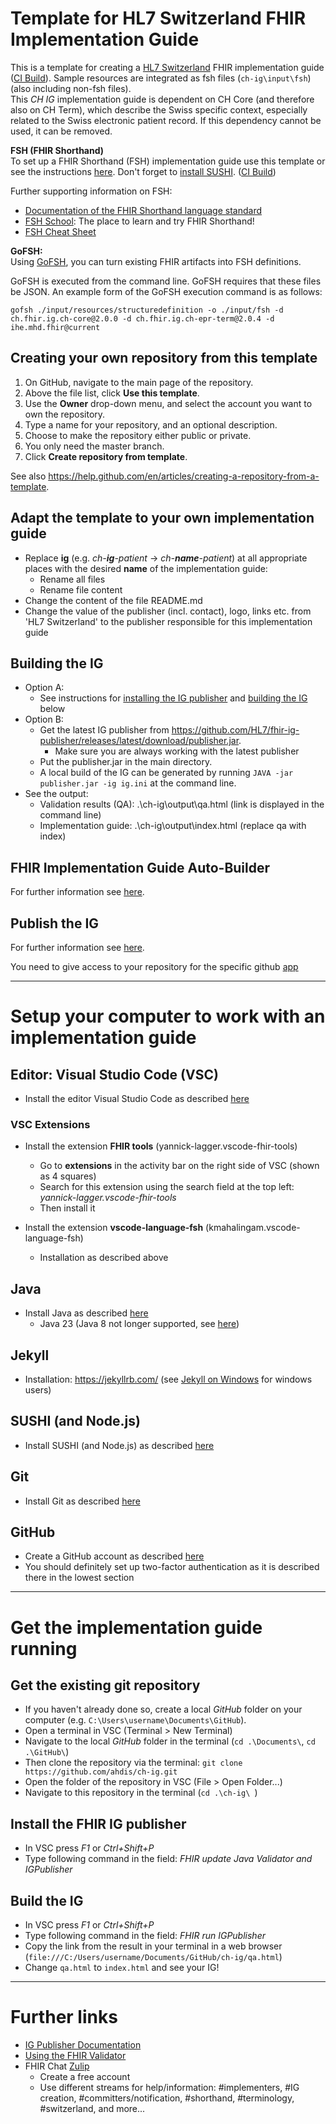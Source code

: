 # Template for HL7 Switzerland FHIR Implementation Guide
This is a template for creating a [HL7 Switzerland](https://www.hl7.ch/) FHIR implementation guide ([CI Build](http://build.fhir.org/ig/ahdis/ch-ig/branches/master/index.html)). Sample resources are integrated as fsh files (`ch-ig\input\fsh`) (also including non-fsh files).   
This *CH IG* implementation guide is dependent on CH Core (and therefore also on CH Term), which describe the Swiss specific context, especially related to the Swiss electronic patient record. If this dependency cannot be used, it can be removed.

**FSH (FHIR Shorthand)**    
To set up a FHIR Shorthand (FSH) implementation guide use this template or see the instructions [here](https://fshschool.org/docs/sushi/project/). Don't forget to [install SUSHI](https://fshschool.org/docs/sushi/installation/). ([CI Build](http://build.fhir.org/ig/ahdis/ch-ig/branches/master/index.html))  

Further supporting information on FSH:
* [Documentation of the FHIR Shorthand language standard](http://hl7.org/fhir/uv/shorthand/)
* [FSH School](https://fshschool.org/): The place to learn and try FHIR Shorthand!
* [FSH Cheat Sheet](http://build.fhir.org/ig/HL7/fhir-shorthand/FSHQuickReference.pdf)

**GoFSH:**      
Using [GoFSH](https://fshschool.org/docs/gofsh/), you can turn existing FHIR artifacts into FSH definitions.

GoFSH is executed from the command line. GoFSH requires that these files be JSON. An example form of the GoFSH execution command is as follows:
```
gofsh ./input/resources/structuredefinition -o ./input/fsh -d ch.fhir.ig.ch-core@2.0.0 -d ch.fhir.ig.ch-epr-term@2.0.4 -d ihe.mhd.fhir@current
```

## Creating your own repository from this template
1. On GitHub, navigate to the main page of the repository.
2. Above the file list, click **Use this template**. 
3. Use the **Owner** drop-down menu, and select the account you want to own the repository. 
4. Type a name for your repository, and an optional description. 
5. Choose to make the repository either public or private.
6. You only need the master branch.
7. Click **Create repository from template**.

See also https://help.github.com/en/articles/creating-a-repository-from-a-template.

## Adapt the template to your own implementation guide
* Replace **ig** (e.g. *ch-**ig**-patient* &rarr; *ch-**name**-patient*) at all appropriate places with the desired **name** of the implementation guide:  
    * Rename all files
    * Rename file content
* Change the content of the file README.md
* Change the value of the publisher (incl. contact), logo, links etc. from 'HL7 Switzerland' to the publisher responsible for this implementation guide

## Building the IG
* Option A:
   * See instructions for [installing the IG publisher](#install-the-fhir-ig-publisher) and [building the IG](#build-the-ig) below
* Option B:   
   * Get the latest IG publisher from https://github.com/HL7/fhir-ig-publisher/releases/latest/download/publisher.jar. 
      * Make sure you are always working with the latest publisher 
   * Put the publisher.jar in the main directory.
   * A local build of the IG can be generated by running `JAVA -jar publisher.jar -ig ig.ini` at the command line.
* See the output:
   * Validation results (QA): .\ch-ig\output\qa.html (link is displayed in the command line)
   * Implementation guide: .\ch-ig\output\index.html (replace qa with index)

## FHIR Implementation Guide Auto-Builder
For further information see [here](https://github.com/FHIR/auto-ig-builder#fhir-implementation-guide-auto-builder).

## Publish the IG
For further information see [here](https://github.com/hl7ch/hl7ch.github.io).

You need to give access to your repository for the specific github [app](https://github.com/organizations/hl7ch/settings/apps/fhir-ig-publication-on-fhir-ch/installations)

***************************

# Setup your computer to work with an implementation guide

## Editor: Visual Studio Code (VSC)
* Install the editor Visual Studio Code as described [here](https://code.visualstudio.com/docs/setup/setup-overview)

### VSC Extensions
* Install the extension **FHIR tools** (yannick-lagger.vscode-fhir-tools)
  * Go to **extensions** in the activity bar on the right side of VSC (shown as 4 squares)
  * Search for this extension using the search field at the top left: *yannick-lagger.vscode-fhir-tools*
  * Then install it

* Install the extension **vscode-language-fsh** (kmahalingam.vscode-language-fsh)
  * Installation as described above

## Java
* Install Java as described [here](https://www.oracle.com/ch-de/java/technologies/downloads/)
   * Java 23 (Java 8 not longer supported, see [here](https://chat.fhir.org/#narrow/stream/179294-committers.2Fannounce/topic/Java.208.20no.20longer.20supported))

## Jekyll
* Installation: https://jekyllrb.com/ (see [Jekyll on Windows](https://jekyllrb.com/docs/installation/windows/) for windows users)

## SUSHI (and Node.js)
* Install SUSHI (and Node.js) as described [here](https://fshschool.org/docs/sushi/installation/)

## Git
* Install Git as described [here](https://git-scm.com/book/en/v2/Getting-Started-Installing-Git)

## GitHub
* Create a GitHub account as described [here](https://git-scm.com/book/en/v2/GitHub-Account-Setup-and-Configuration)
* You should definitely set up two-factor authentication as it is described there in the lowest section

***************************

# Get the implementation guide running 
## Get the existing git repository
* If you haven't already done so, create a local *GitHub* folder on your computer (e.g. `C:\Users\username\Documents\GitHub`).
* Open a terminal in VSC (Terminal > New Terminal)
* Navigate to the local *GitHub* folder in the terminal (`cd .\Documents\`, `cd .\GitHub\`)
* Then clone the repository via the terminal: `git clone https://github.com/ahdis/ch-ig.git`
* Open the folder of the repository in VSC (File > Open Folder...)
* Navigate to this repository in the terminal (`cd .\ch-ig\ `)

## Install the FHIR IG publisher
* In VSC press *F1* or *Ctrl+Shift+P*
* Type following command in the field: *FHIR update Java Validator and IGPublisher*

## Build the IG
* In VSC press *F1* or *Ctrl+Shift+P*
* Type following command in the field: *FHIR run IGPublisher*
* Copy the link from the result in your terminal in a web browser (`file:///C:/Users/username/Documents/GitHub/ch-ig/qa.html`)
* Change `qa.html` to `index.html` and see your IG!

***************************

# Further links
* [IG Publisher Documentation](https://confluence.hl7.org/display/FHIR/IG+Publisher+Documentation)
* [Using the FHIR Validator](https://confluence.hl7.org/display/FHIR/Using+the+FHIR+Validator)
* FHIR Chat [Zulip](chat.fhir.org)
  * Create a free account
  * Use different streams for help/information: #implementers, #IG creation, #committers/notification, #shorthand, #terminology, #switzerland, and more...
